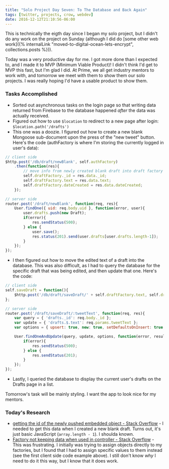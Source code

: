 ```yaml
---
title: "Solo Project Day Seven: To The Database and Back Again"
tags: [twitter, projects, crow, webdev]
date: 2016-12-12T21:10:56-06:00
---
```


This is technically the eigth day since I began my solo project, but I didn't do any work on the project on Sunday (although I did do [some other web work]({% internalLink "moved-to-digital-ocean-lets-encrypt", collections.posts %})).

Today was a very productive day for me. I got more done than I expected to, and I made it to MVP (Minimum Viable Product)! I didn't think I'd get to MVP this fast, but I'm glad I did. At Prime, we all get industry mentors to work with, and tomorrow we meet with them to show them our solo projects. I was really hoping I'd have a usable product to show them.

### Tasks Accomplished

- Sorted out asynchronous tasks on the login page so that writing data returned from Firebase to the database happened *after* the data was actually received.
- Figured out how to use `$location` to redirect to a new page after login: `$location.path('/drafts')`
- This one was a doozie. I figured out how to create a new blank Mongoose sub-document upon the press of the "new tweet" button. Here's the code (authFactory is where I'm storing the currently logged in user's data):

```javascript
// client side
$http.post('/db/draft/newBlank', self.authFactory)
	.then(function(res){
		// move info from newly created blank draft into draft factory
		self.draftFactory._id = res.data._id;
		self.draftFactory.text = res.data.text;
		self.draftFactory.dateCreated = res.data.dateCreated;
	});

// server side
router.post('/draft/newBlank', function(req, res){
	User.findOne({ uid: req.body.uid }, function(error, user){
		user.drafts.push(new Draft);
		if(error){
			res.sendStatus(500);
		} else {
			user.save();
			res.status(201).send(user.drafts[user.drafts.length-1]);
		}
	});
});
```

- I then figured out how to move the edited text of a draft into the database. This was also difficult, as I had to query the database for the specific draft that was being edited, and then update that one. Here's the code:

```javascript
// client side
self.saveDraft = function(){
	$http.post('/db/draft/saveDraft/' + self.draftFactory.text, self.draftFactory);
};

// server side
router.post('/draft/saveDraft/:tweetText', function(req, res){
	var query = { 'drafts._id': req.body._id };
	var update = { 'drafts.$.text': req.params.tweetText };
	var options = { upsert: true, new: true, setDefaultsOnInsert: true };

	User.findOneAndUpdate(query, update, options, function(error, result){
		if(error){
			res.sendStatus(500);
		} else {
			res.sendStatus(201);
		}
	});
});
```

- Lastly, I queried the database to display the current user's drafts on the Drafts page in a list.

Tomorrow's task will be mainly styling. I want the app to look nice for my mentors.

### Today's Research

- [getting the id of the newly pushed embedded object - Stack Overflow](http://stackoverflow.com/questions/13195283/mongodb-getting-the-id-of-the-newly-pushed-embedded-object) - I needed to get this data when I created a new blank draft. Turns out, it's just basic JavaScript (`array.length - 1`). I shoulda known.
- [Factory not keeping data when used in controller - Stack Overflow](http://stackoverflow.com/questions/21006222/factory-not-keeping-data-when-used-in-controller) - This was frustrating. I initially was trying to assign objects directly to my factories, but I found that I had to assign specific values to them instead (see the first client side code example above). I still don't know *why* I need to do it this way, but I know that it does work.
